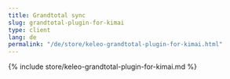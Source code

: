 ```yaml
---
title: Grandtotal sync
slug: grandtotal-plugin-for-kimai
type: client
lang: de
permalink: "/de/store/keleo-grandtotal-plugin-for-kimai.html"
---
```


{% include store/keleo-grandtotal-plugin-for-kimai.md %}
